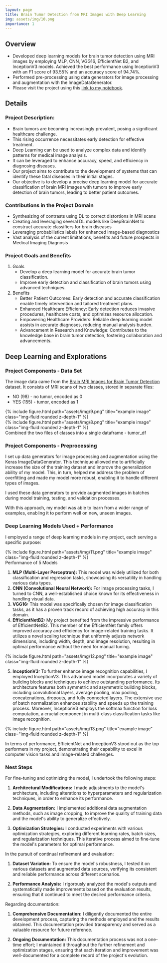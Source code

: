 ```yaml
---
layout: page
title: Brain Tumor Detection from MRI Images with Deep Learning
img: assets/img/10.png
importance: 1
---
```

## Overview
- Developed deep learning models for brain tumor detection using MRI images by employing MLP, CNN, VGG16, EfficientNet B2, and InceptionV3 models. Achieved the best performance using InceptionV3 with an F1 score of 93.55% and an accuracy score of 94.74%.
- Performed pre-processing using data generators for image processing and augmentation with the ImageDataGenerator.
- Please visit the project using this [link to my notebook](https://colab.research.google.com/drive/1toTysuD14OgQ2ZWOpBp9GFO4iaahBt57?usp=sharing).

## Details
### Project Description:
- Brain tumors are becoming increasingly prevalent, posing a significant healthcare challenge.
- This rising occurrence necessitates early detection for effective treatment.
- Deep Learning can be used to analyze complex data and identify patterns for medical image analysis. 
- It can be leveraged to enhance accuracy, speed, and efficiency in diagnosing diseases.  
- Our project aims to contribute to the development of systems that can identify these fatal diseases in their initial stages. 
- Our objective is to develop a precise deep learning model for accurate classification of brain MRI images with tumors to improve early detection of brain tumors, leading to better patient outcomes. 

### Contributions in the Project Domain 
- Synthesizing of contrasts using DL to correct distortions in MRI scans
- Creating and leveraging several DL models like DeepBrainNet to construct accurate classifiers for brain diseases
- Leveraging probabilistics labels for enhanced image-based diagnostics
- Vast analysis of the current limitations, benefits and future prospects in Medical Imaging Diagnosis

### Project Goals and Benefits
1. Goals
   - Develop a deep learning model for accurate brain tumor classification.
   - Improve early detection and classification of brain tumors using advanced techniques.
2. Benefits
   - Better Patient Outcomes: Early detection and accurate classification enable timely intervention and tailored treatment plans.
   - Enhanced Healthcare Efficiency: Early detection reduces invasive procedures, healthcare costs, and optimizes resource allocation.
   - Empowering Healthcare Providers: Reliable deep learning model assists in accurate diagnoses, reducing manual analysis burden.
   - Advancement in Research and Knowledge: Contributes to the knowledge base in brain tumor detection, fostering collaboration and advancements.

## Deep Learning and Explorations
### Project Components - Data Set
The image data came from the [Brain MRI Images for Brain Tumor Detection](https://www.kaggle.com/datasets/navoneel/brain-mri-images-for-brain-tumor-detection) dataset. It consists of MRI scans of two classes, stored in separate files:
- NO (98) - no tumor, encoded as 0
- YES (155) - tumor, encoded as 1
<div class="col">
    <div class="col-sm mt-3 mt-md-0">
        {% include figure.html path="assets/img/9.png" title="example image" class="img-fluid rounded z-depth-1" %}
    </div>
    <div class="col-sm mt-3 mt-md-0">
        {% include figure.html path="assets/img/8.png" title="example image" class="img-fluid rounded z-depth-1" %}
    </div>
</div>
<div class="caption">
    Combined the two files of classes into a single dataframe - tumor_df
</div>

### Project Components - Preprocessing
I set up data generators for image processing and augmentation using the Keras ImageDataGenerator. This technique allowed me to artificially increase the size of the training dataset and improve the generalization ability of my model. This, in turn, helped me address the problem of overfitting and made my model more robust, enabling it to handle different types of images.

I used these data generators to provide augmented images in batches during model training, testing, and validation processes.

With this approach, my model was able to learn from a wider range of examples, enabling it to perform well on new, unseen images.

### Deep Learning Models Used + Performance 
I employed a range of deep learning models in my project, each serving a specific purpose:

<div class="row">
    <div class="col-sm mt-3 mt-md-0">
        {% include figure.html path="assets/img/11.png" title="example image" class="img-fluid rounded z-depth-1" %}
    </div>
</div>
<div class="caption">
    Performance of 5 Models
</div>

1. **MLP (Multi-Layer Perceptron):** This model was widely utilized for both classification and regression tasks, showcasing its versatility in handling various data types.
2. **CNN (Convolutional Neural Network):** For image processing tasks, I turned to CNN, a well-established choice known for its effectiveness in handling visual data.
3. **VGG16:** This model was specifically chosen for image classification tasks, as it has a proven track record of achieving high accuracy in this domain.
4. **EfficientNetB2:** My project benefited from the impressive performance of EfficientNetB2. This member of the EfficientNet family offers improved accuracy and efficiency for image-related training tasks. It utilizes a novel scaling technique that uniformly adjusts network dimensions, including width, depth, and image resolution, resulting in optimal performance without the need for manual tuning.

<div class="row">
    <div class="col-sm mt-3 mt-md-0">
        {% include figure.html path="assets/img/12.png" title="example image" class="img-fluid rounded z-depth-1" %}
    </div>
</div>

5. **InceptionV3:** To further enhance image recognition capabilities, I employed InceptionV3. This advanced model incorporates a variety of building blocks and techniques to achieve outstanding performance. Its architecture features both symmetric and asymmetric building blocks, including convolutional layers, average pooling, max pooling, concatenations, dropouts, and fully connected layers. The extensive use of batch normalization enhances stability and speeds up the training process. Moreover, InceptionV3 employs the softmax function for loss computation, a crucial component in multi-class classification tasks like image recognition.

<div class="row">
    <div class="col-sm mt-3 mt-md-0">
        {% include figure.html path="assets/img/13.png" title="example image" class="img-fluid rounded z-depth-1" %}
    </div>
</div>

In terms of performance, EfficientNet and InceptionV3 stood out as the top performers in my project, demonstrating their capability to excel in computer vision tasks and image-related challenges.

### Nest Steps
For fine-tuning and optimizing the model, I undertook the following steps:

1. **Architectural Modifications:** I made adjustments to the model's architecture, including alterations to hyperparameters and regularization techniques, in order to enhance its performance.

2. **Data Augmentation:** I implemented additional data augmentation methods, such as image cropping, to improve the quality of training data and the model's ability to generalize effectively.

3. **Optimization Strategies:** I conducted experiments with various optimization strategies, exploring different learning rates, batch sizes, and regularization techniques. This iterative process aimed to fine-tune the model's parameters for optimal performance.

In the pursuit of continual refinement and evaluation:

1. **Dataset Variation:** To ensure the model's robustness, I tested it on various datasets and augmented data sources, verifying its consistent and reliable performance across different scenarios.

2. **Performance Analysis:** I rigorously analyzed the model's outputs and systematically made improvements based on the evaluation results, ensuring that it continued to meet the desired performance criteria.

Regarding documentation:

1. **Comprehensive Documentation:** I diligently documented the entire development process, capturing the methods employed and the results obtained. This documentation provided transparency and served as a valuable resource for future reference.

2. **Ongoing Documentation:** This documentation process was not a one-time effort; I maintained it throughout the further refinement and optimization stages, ensuring that each iteration and improvement was well-documented for a complete record of the project's evolution.
